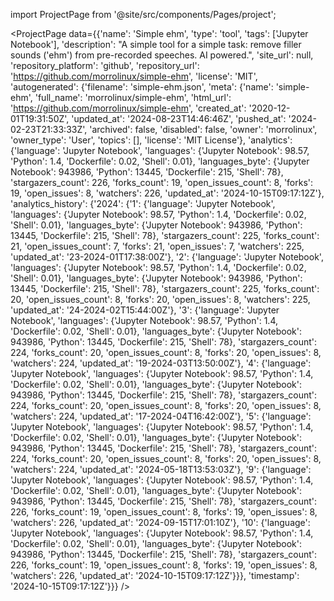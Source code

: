 
import ProjectPage from '@site/src/components/Pages/project';

<ProjectPage
    data={{'name': 'Simple ehm', 'type': 'tool', 'tags': ['Jupyter Notebook'], 'description': "A simple tool for a simple task: remove filler sounds ('ehm') from pre-recorded speeches. AI powered.", 'site_url': null, 'repository_platform': 'github', 'repository_url': 'https://github.com/morrolinux/simple-ehm', 'license': 'MIT', 'autogenerated': {'filename': 'simple-ehm.json', 'meta': {'name': 'simple-ehm', 'full_name': 'morrolinux/simple-ehm', 'html_url': 'https://github.com/morrolinux/simple-ehm', 'created_at': '2020-12-01T19:31:50Z', 'updated_at': '2024-08-23T14:46:46Z', 'pushed_at': '2024-02-23T21:33:33Z', 'archived': false, 'disabled': false, 'owner': 'morrolinux', 'owner_type': 'User', 'topics': [], 'license': 'MIT License'}, 'analytics': {'language': 'Jupyter Notebook', 'languages': {'Jupyter Notebook': 98.57, 'Python': 1.4, 'Dockerfile': 0.02, 'Shell': 0.01}, 'languages_byte': {'Jupyter Notebook': 943986, 'Python': 13445, 'Dockerfile': 215, 'Shell': 78}, 'stargazers_count': 226, 'forks_count': 19, 'open_issues_count': 8, 'forks': 19, 'open_issues': 8, 'watchers': 226, 'updated_at': '2024-10-15T09:17:12Z'}, 'analytics_history': {'2024': {'1': {'language': 'Jupyter Notebook', 'languages': {'Jupyter Notebook': 98.57, 'Python': 1.4, 'Dockerfile': 0.02, 'Shell': 0.01}, 'languages_byte': {'Jupyter Notebook': 943986, 'Python': 13445, 'Dockerfile': 215, 'Shell': 78}, 'stargazers_count': 225, 'forks_count': 21, 'open_issues_count': 7, 'forks': 21, 'open_issues': 7, 'watchers': 225, 'updated_at': '23-2024-01T17:38:00Z'}, '2': {'language': 'Jupyter Notebook', 'languages': {'Jupyter Notebook': 98.57, 'Python': 1.4, 'Dockerfile': 0.02, 'Shell': 0.01}, 'languages_byte': {'Jupyter Notebook': 943986, 'Python': 13445, 'Dockerfile': 215, 'Shell': 78}, 'stargazers_count': 225, 'forks_count': 20, 'open_issues_count': 8, 'forks': 20, 'open_issues': 8, 'watchers': 225, 'updated_at': '24-2024-02T15:44:00Z'}, '3': {'language': 'Jupyter Notebook', 'languages': {'Jupyter Notebook': 98.57, 'Python': 1.4, 'Dockerfile': 0.02, 'Shell': 0.01}, 'languages_byte': {'Jupyter Notebook': 943986, 'Python': 13445, 'Dockerfile': 215, 'Shell': 78}, 'stargazers_count': 224, 'forks_count': 20, 'open_issues_count': 8, 'forks': 20, 'open_issues': 8, 'watchers': 224, 'updated_at': '19-2024-03T13:50:00Z'}, '4': {'language': 'Jupyter Notebook', 'languages': {'Jupyter Notebook': 98.57, 'Python': 1.4, 'Dockerfile': 0.02, 'Shell': 0.01}, 'languages_byte': {'Jupyter Notebook': 943986, 'Python': 13445, 'Dockerfile': 215, 'Shell': 78}, 'stargazers_count': 224, 'forks_count': 20, 'open_issues_count': 8, 'forks': 20, 'open_issues': 8, 'watchers': 224, 'updated_at': '17-2024-04T16:42:00Z'}, '5': {'language': 'Jupyter Notebook', 'languages': {'Jupyter Notebook': 98.57, 'Python': 1.4, 'Dockerfile': 0.02, 'Shell': 0.01}, 'languages_byte': {'Jupyter Notebook': 943986, 'Python': 13445, 'Dockerfile': 215, 'Shell': 78}, 'stargazers_count': 224, 'forks_count': 20, 'open_issues_count': 8, 'forks': 20, 'open_issues': 8, 'watchers': 224, 'updated_at': '2024-05-18T13:53:03Z'}, '9': {'language': 'Jupyter Notebook', 'languages': {'Jupyter Notebook': 98.57, 'Python': 1.4, 'Dockerfile': 0.02, 'Shell': 0.01}, 'languages_byte': {'Jupyter Notebook': 943986, 'Python': 13445, 'Dockerfile': 215, 'Shell': 78}, 'stargazers_count': 226, 'forks_count': 19, 'open_issues_count': 8, 'forks': 19, 'open_issues': 8, 'watchers': 226, 'updated_at': '2024-09-15T17:01:10Z'}, '10': {'language': 'Jupyter Notebook', 'languages': {'Jupyter Notebook': 98.57, 'Python': 1.4, 'Dockerfile': 0.02, 'Shell': 0.01}, 'languages_byte': {'Jupyter Notebook': 943986, 'Python': 13445, 'Dockerfile': 215, 'Shell': 78}, 'stargazers_count': 226, 'forks_count': 19, 'open_issues_count': 8, 'forks': 19, 'open_issues': 8, 'watchers': 226, 'updated_at': '2024-10-15T09:17:12Z'}}}, 'timestamp': '2024-10-15T09:17:12Z'}}}
/>
